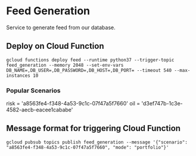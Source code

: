 # Feed Generation

Service to generate feed from our database.


## Deploy on Cloud Function

```
gcloud functions deploy feed --runtime python37 --trigger-topic feed_generation --memory 2048 --set-env-vars DB_NAME=,DB_USER=,DB_PASSWORD=,DB_HOST=,DB_PORT= --timeout 540 --max-instances 10
```

### Popular Scenarios

risk = 'a8563fe4-f348-4a53-9c1c-07f47a5f7660'
oil = 'd3ef747b-1c3e-4582-aecb-eacee1cababe'


## Message format for triggering Cloud Function


```
gcloud pubsub topics publish feed_generation --message '{"scenario": "a8563fe4-f348-4a53-9c1c-07f47a5f7660", "mode": "portfolio"}'
```
